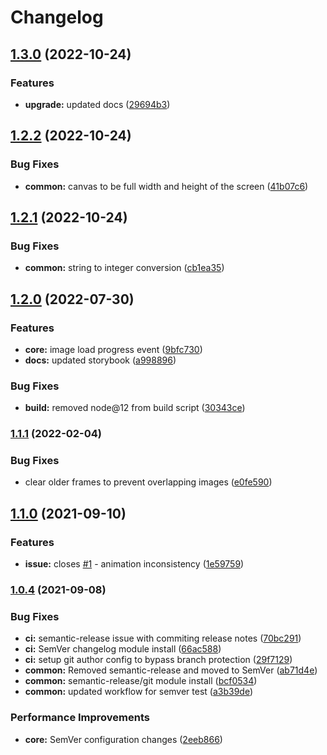 # Changelog

## [1.3.0](https://github.com/m5kr1pka/canvas-scroll-clip/compare/v1.2.2...v1.3.0) (2022-10-24)


### Features

* **upgrade:** updated docs ([29694b3](https://github.com/m5kr1pka/canvas-scroll-clip/commit/29694b359cb5a895d2144fe0fa4406d88d6bfc48))

## [1.2.2](https://github.com/m5kr1pka/canvas-scroll-clip/compare/v1.2.1...v1.2.2) (2022-10-24)


### Bug Fixes

* **common:** canvas to be full width and height of the screen ([41b07c6](https://github.com/m5kr1pka/canvas-scroll-clip/commit/41b07c6ec749a199e547302e47d989584ed1e57f))

## [1.2.1](https://github.com/m5kr1pka/canvas-scroll-clip/compare/v1.2.0...v1.2.1) (2022-10-24)


### Bug Fixes

* **common:** string to integer conversion ([cb1ea35](https://github.com/m5kr1pka/canvas-scroll-clip/commit/cb1ea351433b406ca92dcd1a4068517d2dcc4ba6))

## [1.2.0](https://github.com/m5kr1pka/canvas-scroll-clip/compare/v1.1.1...v1.2.0) (2022-07-30)


### Features

* **core:** image load progress event ([9bfc730](https://github.com/m5kr1pka/canvas-scroll-clip/commit/9bfc730c5cd5f0eb1bf3e83b939f797cef723df3))
* **docs:** updated storybook ([a998896](https://github.com/m5kr1pka/canvas-scroll-clip/commit/a998896705508972770544e8bcff76448a260e48))


### Bug Fixes

* **build:** removed node@12 from build script ([30343ce](https://github.com/m5kr1pka/canvas-scroll-clip/commit/30343ce677811f009f3c86add7a134352cb4b7df))

### [1.1.1](https://github.com/m5kr1pka/canvas-scroll-clip/compare/v1.1.0...v1.1.1) (2022-02-04)


### Bug Fixes

* clear older frames to prevent overlapping images ([e0fe590](https://github.com/m5kr1pka/canvas-scroll-clip/commit/e0fe5908e2c71b5dbd1f0092439a49503fea3c3a))

## [1.1.0](https://www.github.com/m5kr1pka/canvas-scroll-clip/compare/v1.0.4...v1.1.0) (2021-09-10)


### Features

* **issue:** closes [#1](https://www.github.com/m5kr1pka/canvas-scroll-clip/issues/1) - animation inconsistency ([1e59759](https://www.github.com/m5kr1pka/canvas-scroll-clip/commit/1e597590439c184691c474d58e56bc28149940f0))

### [1.0.4](https://www.github.com/m5kr1pka/canvas-scroll-clip/compare/v1.0.3...v1.0.4) (2021-09-08)


### Bug Fixes

* **ci:** semantic-release issue with commiting release notes ([70bc291](https://www.github.com/m5kr1pka/canvas-scroll-clip/commit/70bc2911860e513ed5b20caa1dbde9023477b73d))
* **ci:** SemVer changelog module install ([66ac588](https://www.github.com/m5kr1pka/canvas-scroll-clip/commit/66ac588d72cd1aca64cf70409af6d4eea7e00c75))
* **ci:** setup git author config to bypass branch protection ([29f7129](https://www.github.com/m5kr1pka/canvas-scroll-clip/commit/29f7129d9483a13fa7f1bd95b20fd92474c2febe))
* **common:** Removed semantic-release and moved to SemVer ([ab71d4e](https://www.github.com/m5kr1pka/canvas-scroll-clip/commit/ab71d4e612c76f702cbf4fe83f3838325b900aad))
* **common:** semantic-release/git module install ([bcf0534](https://www.github.com/m5kr1pka/canvas-scroll-clip/commit/bcf05348281f867a0fdf54646d67d04f6ec70dc4))
* **common:** updated workflow for semver test ([a3b39de](https://www.github.com/m5kr1pka/canvas-scroll-clip/commit/a3b39de63e839da3c879484b86e94bd6c8a36723))


### Performance Improvements

* **core:** SemVer configuration changes ([2eeb866](https://www.github.com/m5kr1pka/canvas-scroll-clip/commit/2eeb866cb69a0af6d76a60eeacba9676818a2a28))
